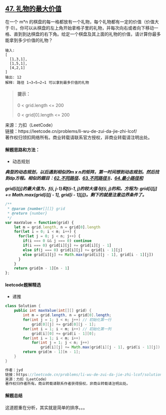 ## [47. 礼物的最大价值](https://leetcode.cn/problems/li-wu-de-zui-da-jie-zhi-lcof/)

<p>
在一个 m*n 的棋盘的每一格都放有一个礼物，每个礼物都有一定的价值（价值大于 0）。你可以从棋盘的左上角开始拿格子里的礼物，并每次向右或者向下移动一格、直到到达棋盘的右下角。给定一个棋盘及其上面的礼物的价值，请计算你最多能拿到多少价值的礼物？
</p>

```
输入: 
[
  [1,3,1],
  [1,5,1],
  [4,2,1]
]
输出: 12
解释: 路径 1→3→5→2→1 可以拿到最多价值的礼物
```

> #### 提示：
>
> 0 < grid.length <= 200
> 
> 0 < grid[0].length <= 200

<p style="font-size: 14px">
来源：力扣（LeetCode） <br>
链接：https://leetcode.cn/problems/li-wu-de-zui-da-jie-zhi-lcof/ <br>
著作权归领扣网络所有。商业转载请联系官方授权，非商业转载请注明出处。
</p>

#### 解题思路和方法：
- 动态规划

**_典型的动态规划，以后遇到相似的m x n的矩阵，第一时间想到动态规划。然后找到dp方程。相似的题目：[62.不同路径](../题库-中等算法/62.不同路径.md)、[63.不同路径 II](../题库-中等算法/63.不同路径II.md)、[64.最小路径和](../题库-中等算法/64.最小路径和.md)_**

**_grid[i][j]的最大值为，f(i, j-1)和f(i-1, j)的较大值与f(i, j)的和。方程为: grid[i][j] += Math.max(grid[i][j - 1], grid[i - 1][j])。剩下的就是注意边界条件了。_**

```javascript
/**
 * @param {number[][]} grid
 * @return {number}
 */
var maxValue = function(grid) {
    let m = grid.length, n = grid[0].length
    for(let i = 0; i < m; i++) {
      for(let j = 0; j < n; j++) {
        if(i === 0 && j === 0) continue
        if(i === 0) grid[i][j] += grid[i][j - 1]
        else if(j === 0) grid[i][j] += grid[i - 1][j]
        else grid[i][j] += Math.max(grid[i][j - 1], grid[i - 1][j])
      }
    }
    return grid[m - 1][n - 1]
};
```

#### leetcode题解精选
- 递推

```java
class Solution {
    public int maxValue(int[][] grid) {
        int m = grid.length, n = grid[0].length;
        for(int j = 1; j < n; j++) // 初始化第一行
            grid[0][j] += grid[0][j - 1];
        for(int i = 1; i < m; i++) // 初始化第一列
            grid[i][0] += grid[i - 1][0];
        for(int i = 1; i < m; i++)
            for(int j = 1; j < n; j++) 
                grid[i][j] += Math.max(grid[i][j - 1], grid[i - 1][j]);
        return grid[m - 1][n - 1];
    }
}

作者：jyd
链接：https://leetcode.cn/problems/li-wu-de-zui-da-jie-zhi-lcof/solution/mian-shi-ti-47-li-wu-de-zui-da-jie-zhi-dong-tai-gu/
来源：力扣（LeetCode）
著作权归作者所有。商业转载请联系作者获得授权，非商业转载请注明出处。
```

#### 解题总结
这道题重在分析，其实就是简单的排序。。。
